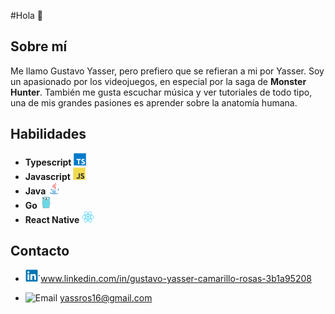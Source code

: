 #Hola 👋

## Sobre mí

Me llamo Gustavo Yasser, pero prefiero que se refieran a mi por Yasser. Soy un apasionado por los videojuegos, en especial por la saga de **Monster Hunter**. También me gusta escuchar música y ver tutoriales de todo tipo, una de mis grandes pasiones es aprender sobre la anatomía humana.

## Habilidades

- **Typescript** <img src="https://raw.githubusercontent.com/devicons/devicon/master/icons/typescript/typescript-original.svg" alt="typescript" width="20" height="20"/>
- **Javascript** <img src="https://raw.githubusercontent.com/devicons/devicon/master/icons/javascript/javascript-original.svg" alt="javascript" width="20" height="20"/>
- **Java** <img src="https://raw.githubusercontent.com/devicons/devicon/master/icons/java/java-original.svg" alt="java" width="20" height="20"/>
- **Go** <img src="https://raw.githubusercontent.com/devicons/devicon/master/icons/go/go-original.svg" alt="go" width="20" height="20"/>
- **React Native** <img src="https://raw.githubusercontent.com/devicons/devicon/master/icons/react/react-original.svg" alt="React Native" width="20" height="20"/>

## Contacto

- <img src="https://raw.githubusercontent.com/devicons/devicon/master/icons/linkedin/linkedin-original.svg" alt="LinkedIn" width="20" height="20"/>´www.linkedin.com/in/gustavo-yasser-camarillo-rosas-3b1a95208

- <img src="https://raw.githubusercontent.com/devicons/devicon/master/icons/email/email-original.svg" alt="Email" width="20" height="20"/> yassros16@gmail.com

<!--
**YasserCR/YasserCR** is a ✨ _special_ ✨ repository because its `README.md` (this file) appears on your GitHub profile.

Here are some ideas to get you started:

- 🔭 I’m currently working on ...
- 🌱 I’m currently learning ...
- 👯 I’m looking to collaborate on ...
- 🤔 I’m looking for help with ...
- 💬 Ask me about ...
- 📫 How to reach me: ...
- 😄 Pronouns: ...
- ⚡ Fun fact: ...
-->
